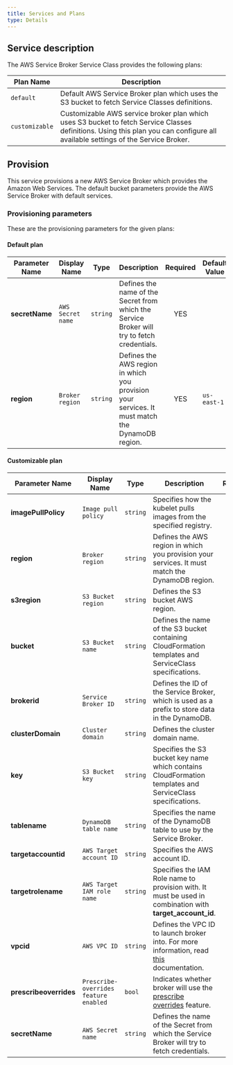 ```yaml
---
title: Services and Plans
type: Details
---
```


## Service description

The AWS Service Broker Service Class provides the following plans:

| Plan Name | Description |
|-----------|-------------|
| `default` | Default AWS Service Broker plan which uses the S3 bucket to fetch Service Classes definitions. |
| `customizable` | Customizable AWS service broker plan which uses S3 bucket to fetch Service Classes definitions. Using this plan you can configure all available settings of the Service Broker. |

## Provision

This service provisions a new AWS Service Broker which provides the Amazon Web Services. The default bucket parameters provide the AWS Service Broker with default services.

### Provisioning parameters

These are the provisioning parameters for the given plans:

#### Default plan

| Parameter Name | Display Name | Type | Description | Required | Default Value |
|----------------|---------|-----|-------------|:----------:|---------------|
| **secretName** | `AWS Secret name` | `string` | Defines the name of the Secret from which the Service Broker will try to fetch credentials. | YES |  |
| **region** | `Broker region` | `string` | Defines the AWS region in which you provision your services. It must match the DynamoDB region. | YES | `us-east-1` |

#### Customizable plan

| Parameter Name | Display Name | Type | Description | Required | Default Value |
|----------------|-----|-------|-------------|:----------:|---------------|
| **imagePullPolicy** | `Image pull policy` | `string` | Specifies how the kubelet pulls images from the specified registry. | YES | `IfNotPresent` |
| **region** | `Broker region`   | `string` | Defines the AWS region in which you provision your services. It must match the DynamoDB region. | YES | `us-east-1` |
| **s3region** | `S3 Bucket region` | `string` | Defines the S3 bucket AWS region. | YES | `us-east-1` |
| **bucket** | `S3 Bucket name`  | `string` | Defines the name of the S3 bucket containing CloudFormation templates and ServiceClass specifications. | YES | `awsservicebroker` |
| **brokerid** | `Service Broker ID` | `string` | Defines the ID of the Service Broker, which is used as a prefix to store data in the DynamoDB. | YES | `awsservicebroker` |
| **clusterDomain** | `Cluster domain` | `string` | Defines the cluster domain name. | YES | `cluster.local` |
| **key** | `S3 Bucket key` | `string` | Specifies the S3 bucket key name which contains CloudFormation templates and ServiceClass specifications. | YES | `templates/latest` |
| **tablename** | `DynamoDB table name` | `string` | Specifies the name of the DynamoDB table to use by the Service Broker. | YES | `awssb` |
| **targetaccountid** | `AWS Target account ID` | `string` | Specifies the AWS account ID. | NO |  |
| **targetrolename** | `AWS Target IAM role name` | `string` | Specifies the IAM Role name to provision with. It must be used in combination with **target_account_id**. | NO |  |
| **vpcid** | `AWS VPC ID` | `string` | Defines the VPC ID to launch broker into. For more information, read [this](https://docs.aws.amazon.com/vpc/latest/userguide/vpc-subnets-commands-example.html) documentation. | NO |  |
| **prescribeoverrides** | `Prescribe-overrides feature enabled` | `bool` | Indicates whether broker will use the [prescribe overrides](https://github.com/awslabs/aws-servicebroker/tree/v1.0.0/docs#parameter-overrides) feature. | YES | `true` |
| **secretName** | `AWS Secret name` | `string` | Defines the name of the Secret from which the Service Broker will try to fetch credentials. | YES |  |

